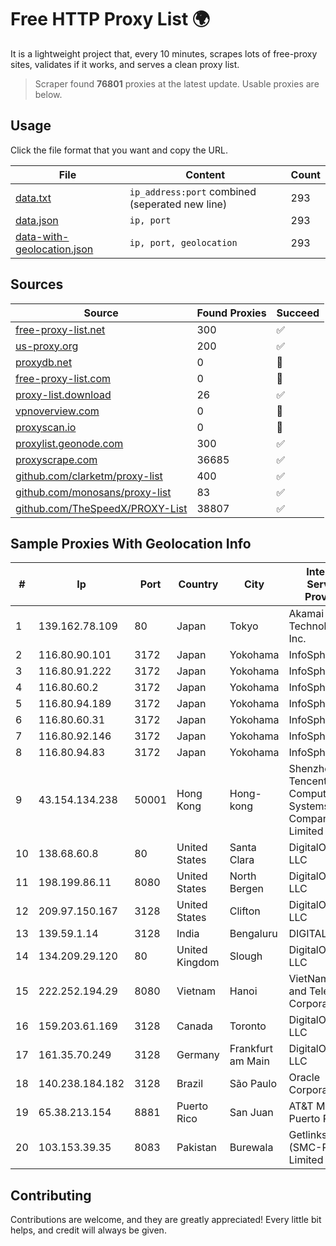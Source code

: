 
# Free HTTP Proxy List 🌍

It is a lightweight project that, every 10 minutes, scrapes lots of free-proxy sites, validates if it works, and serves a clean proxy list.


> Scraper found **76801** proxies at the latest update. Usable proxies are below.

## Usage

Click the file format that you want and copy the URL.


|File|Content|Count|
|----|-------|-----|
|[data.txt](https://raw.githubusercontent.com/themiralay/Proxy-List-World/master/data.txt)|`ip_address:port` combined (seperated new line)|293|
|[data.json](https://raw.githubusercontent.com/themiralay/Proxy-List-World/master/data.json)|`ip, port`|293|
|[data-with-geolocation.json](https://raw.githubusercontent.com/themiralay/Proxy-List-World/master/data-with-geolocation.json)|`ip, port, geolocation`|293|

## Sources

|Source|Found Proxies|Succeed|
|------|-------------|-------|
|[free-proxy-list.net](https://free-proxy-list.net)|300|✅|
|[us-proxy.org](https://www.us-proxy.org)|200|✅|
|[proxydb.net](http://proxydb.net)|0|🚫|
|[free-proxy-list.com](https://free-proxy-list.com/?page=&port=&type%5B%5D=http&type%5B%5D=https&up_time=0&search=Search)|0|🚫|
|[proxy-list.download](https://www.proxy-list.download/HTTP)|26|✅|
|[vpnoverview.com](https://vpnoverview.com/privacy/anonymous-browsing/free-proxy-servers)|0|🚫|
|[proxyscan.io](https://www.proxyscan.io)|0|🚫|
|[proxylist.geonode.com](https://proxylist.geonode.com/api/proxy-list?limit=300&page=1&sort_by=lastChecked&sort_type=desc&protocols=http,https)|300|✅|
|[proxyscrape.com](https://api.proxyscrape.com/v2/?request=displayproxies&protocol=http&timeout=10000&country=all&ssl=all&anonymity=all)|36685|✅|
|[github.com/clarketm/proxy-list](https://raw.githubusercontent.com/clarketm/proxy-list/master/proxy-list-raw.txt)|400|✅|
|[github.com/monosans/proxy-list](https://raw.githubusercontent.com/monosans/proxy-list/main/proxies/http.txt)|83|✅|
|[github.com/TheSpeedX/PROXY-List](https://raw.githubusercontent.com/TheSpeedX/PROXY-List/master/http.txt)|38807|✅|


## Sample Proxies With Geolocation Info

|#|Ip|Port|Country|City|Internet Service Provider|
|-|--|----|-------|----|-------------------------|
|1|139.162.78.109|80|Japan|Tokyo|Akamai Technologies, Inc.|
|2|116.80.90.101|3172|Japan|Yokohama|InfoSphere|
|3|116.80.91.222|3172|Japan|Yokohama|InfoSphere|
|4|116.80.60.2|3172|Japan|Yokohama|InfoSphere|
|5|116.80.94.189|3172|Japan|Yokohama|InfoSphere|
|6|116.80.60.31|3172|Japan|Yokohama|InfoSphere|
|7|116.80.92.146|3172|Japan|Yokohama|InfoSphere|
|8|116.80.94.83|3172|Japan|Yokohama|InfoSphere|
|9|43.154.134.238|50001|Hong Kong|Hong-kong|Shenzhen Tencent Computer Systems Company Limited|
|10|138.68.60.8|80|United States|Santa Clara|DigitalOcean, LLC|
|11|198.199.86.11|8080|United States|North Bergen|DigitalOcean, LLC|
|12|209.97.150.167|3128|United States|Clifton|DigitalOcean, LLC|
|13|139.59.1.14|3128|India|Bengaluru|DIGITALOCEAN|
|14|134.209.29.120|80|United Kingdom|Slough|DigitalOcean, LLC|
|15|222.252.194.29|8080|Vietnam|Hanoi|VietNam Post and Telecom Corporation|
|16|159.203.61.169|3128|Canada|Toronto|DigitalOcean, LLC|
|17|161.35.70.249|3128|Germany|Frankfurt am Main|DigitalOcean, LLC|
|18|140.238.184.182|3128|Brazil|São Paulo|Oracle Corporation|
|19|65.38.213.154|8881|Puerto Rico|San Juan|AT&T Mobility Puerto Rico|
|20|103.153.39.35|8083|Pakistan|Burewala|Getlinks (SMC-Private) Limited|



## Contributing

Contributions are welcome, and they are greatly appreciated! Every
little bit helps, and credit will always be given.

